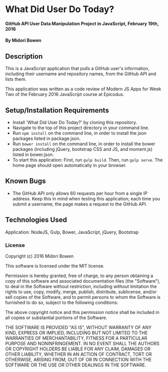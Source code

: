# What Did User Do Today?

#### GitHub API User Data Manipulation Project in JavaScript, February 19th, 2016

#### By Midori Bowen

## Description

This is a JavaScript application that pulls a GitHub user's information, including their username and repository names, from the GitHub API and lists them.

This application was written as a code review of Modern JS Apps for Week Two of the February 2016 JavaScript course at Epicodus.

## Setup/Installation Requirements

* Install 'What Did User Do Today?' by cloning this repository.
* Navigate to the top of this project directory in your command line.
* Run `npm install` on the command line, in order to install the json packages listed in package.json.
* Run `bower install` on the command line, in order to install the bower packages (including jQuery, bootstrap CSS and JS, and moment.js) listed in bower.json.
* To start this application: First, run `gulp build`. Then, run `gulp serve`. The home page should open automatically in your browser.

## Known Bugs

* The GitHub API only allows 60 requests per hour from a single IP address. Keep this in mind when testing this application; each time you submit a username, the page makes a request to the GitHub API.

## Technologies Used

Application: NodeJS, Gulp, Bower, JavaScript, jQuery, Bootstrap

### License

Copyright (c) 2016 Midori Bowen

This software is licensed under the MIT license.

Permission is hereby granted, free of charge, to any person obtaining a copy of this software and associated documentation files (the "Software"), to deal in the Software without restriction, including without limitation the rights to use, copy, modify, merge, publish, distribute, sublicense, and/or sell copies of the Software, and to permit persons to whom the Software is furnished to do so, subject to the following conditions:

The above copyright notice and this permission notice shall be included in all copies or substantial portions of the Software.

THE SOFTWARE IS PROVIDED "AS IS", WITHOUT WARRANTY OF ANY KIND, EXPRESS OR IMPLIED, INCLUDING BUT NOT LIMITED TO THE WARRANTIES OF MERCHANTABILITY, FITNESS FOR A PARTICULAR PURPOSE AND NONINFRINGEMENT. IN NO EVENT SHALL THE AUTHORS OR COPYRIGHT HOLDERS BE LIABLE FOR ANY CLAIM, DAMAGES OR OTHER LIABILITY, WHETHER IN AN ACTION OF CONTRACT, TORT OR OTHERWISE, ARISING FROM, OUT OF OR IN CONNECTION WITH THE SOFTWARE OR THE USE OR OTHER DEALINGS IN THE SOFTWARE.
